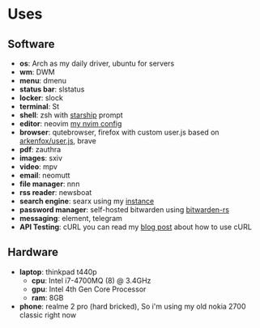 # Uses

## Software

- **os**: Arch as my daily driver, ubuntu for servers
- **wm**: DWM
- **menu**: dmenu
- **status bar**: slstatus
- **locker**: slock
- **terminal**: St
- **shell**: zsh with [starship](https://github.com/starship/starship) prompt
- **editor**: neovim [my nvim config](https://github.com/22mahmoud/neovim)
- **browser**: qutebrowser, firefox with custom user.js based on 
  [arkenfox/user.js](https://github.com/arkenfox/user.js), brave
- **pdf**: zauthra
- **images**: sxiv
- **video**: mpv
- **email**: neomutt
- **file manager**: nnn
- **rss reader**: newsboat
- **search engine**: searx using my [instance](https://searx.mahmoudashraf.dev)
- **password manager**: self-hosted bitwarden 
  using [bitwarden-rs](https://github.com/dani-garcia/bitwarden_rs)
- **messaging**: element, telegram
- **API Testing**: cURL you can read 
  my [blog post](/blog/no-more-postman-just-curl-and-vim/index.html) 
  about how to use cURL

## Hardware

- **laptop**: thinkpad t440p
  - **cpu**: Intel i7-4700MQ (8) @ 3.4GHz
  - **gpu**: Intel 4th Gen Core Processor
  - **ram**: 8GB
- **phone**: realme 2 pro (hard bricked),
  So i'm using my old nokia 2700 classic right now



